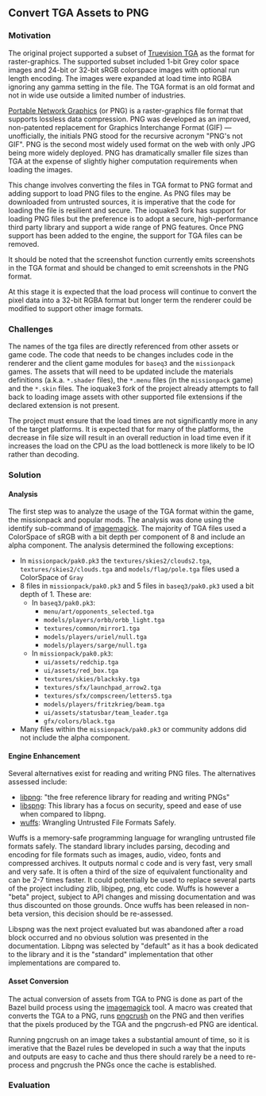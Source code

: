 ## Convert TGA Assets to PNG

### Motivation

The original project supported a subset of [Truevision TGA](https://en.wikipedia.org/wiki/Truevision_TGA) as the format for raster-graphics. The supported subset included 1-bit Grey color space images and 24-bit or 32-bit sRGB colorspace images with optional run length encoding. The images were expanded at load time into RGBA ignoring any gamma setting in the file. The TGA format is an old format and not in wide use outside a limited number of industries.

[Portable Network Graphics](https://en.wikipedia.org/wiki/Portable_Network_Graphics) (or PNG) is a raster-graphics file format that supports lossless data compression. PNG was developed as an improved, non-patented replacement for Graphics Interchange Format (GIF) — unofficially, the initials PNG stood for the recursive acronym "PNG's not GIF". PNG is the second most widely used format on the web with only JPG being more widely deployed. PNG has dramatically smaller file sizes than TGA at the expense of slightly higher computation requirements when loading the images.

This change involves converting the files in TGA format to PNG format and adding support to load PNG files to the engine. As PNG files may be downloaded from untrusted sources, it is imperative that the code for loading the file is resilient and secure. The ioquake3 fork has support for loading PNG files but the preference is to adopt a secure, high-performance third party library and support a wide range of PNG features. Once PNG support has been added to the engine, the support for TGA files can be removed.

It should be noted that the screenshot function currently emits screenshots in the TGA format and should be changed to emit screenshots in the PNG format.

At this stage it is expected that the load process will continue to convert the pixel data into a 32-bit RGBA format but longer term the renderer could be modified to support other image formats.

### Challenges

The names of the tga files are directly referenced from other assets or game code. The code that needs to be changes includes code in the renderer and the client game modules for `baseq3` and the `missionpack` games. The assets that will need to be updated include the materials definitions (a.k.a. `*.shader` files), the `*.menu` files (in the `missionpack` game) and the `*.skin` files. The ioquake3 fork of the project already attempts to fall back to loading image assets with other supported file extensions if the declared extension is not present.

The project must ensure that the load times are not significantly more in any of the target platforms. It is expected that for many of the platforms, the decrease in file size will result in an overall reduction in load time even if it increases the load on the CPU as the load bottleneck is more likely to be IO rather than decoding.

### Solution

#### Analysis

The first step was to analyze the usage of the TGA format within the game, the missionpack and popular mods. The analysis was done using the identify sub-command of [imagemagick](https://www.imagemagick.org/). The majority of TGA files used a ColorSpace of sRGB with a bit depth per component of 8 and include an alpha component. The analysis determined the following exceptions:

* In `missionpack/pak0.pk3` the `textures/skies2/clouds2.tga`, `textures/skies2/clouds.tga` and `models/flag/pole.tga` files used a ColorSpace of `Gray`
* 8 files in `missionpack/pak0.pk3` and 5 files in `baseq3/pak0.pk3` used a bit depth of 1. These are:
  * In `baseq3/pak0.pk3`:
    * `menu/art/opponents_selected.tga`
    * `models/players/orbb/orbb_light.tga`
    * `textures/common/mirror1.tga`
    * `models/players/uriel/null.tga`
    * `models/players/sarge/null.tga`
  * In `missionpack/pak0.pk3`:
    * `ui/assets/redchip.tga`
    * `ui/assets/red_box.tga`
    * `textures/skies/blacksky.tga`
    * `textures/sfx/launchpad_arrow2.tga`
    * `textures/sfx/compscreen/letters5.tga`
    * `models/players/fritzkrieg/beam.tga`
    * `ui/assets/statusbar/team_leader.tga`
    * `gfx/colors/black.tga`
* Many files within the `missionpack/pak0.pk3` or community addons did not include the alpha component.

#### Engine Enhancement

Several alternatives exist for reading and writing PNG files. The alternatives assessed include:

* [libpng](http://www.libpng.org/): "the free reference library for reading and writing PNGs"
* [libspng](https://libspng.org/): This library has a focus on security, speed and ease of use when compared to libpng.
* [wuffs](https://github.com/google/wuffs): Wrangling Untrusted File Formats Safely.

Wuffs is a memory-safe programming language for wrangling untrusted file formats safely. The standard library includes parsing, decoding and encoding for file formats such as images, audio, video, fonts and compressed archives. It outputs normal c code and is very fast, very small and very safe. It is often a third of the size of equivalent functionality and can be 2-7 times faster. It could potentially be used to replace several parts of the project including zlib, libjpeg, png, etc code. Wuffs is however a "beta" project, subject to API changes and missing documentation and was thus discounted on those grounds. Once wuffs has been released in non-beta version, this decision should be re-assessed.

Libspng was the next project evaluated but was abandoned after a road block occurred and no obvious solution was presented in the documentation. Libpng was selected by "default" as it has a book dedicated to the library and it is the "standard" implementation that other implementations are compared to.

#### Asset Conversion

The actual conversion of assets from TGA to PNG is done as part of the Bazel build process using the [imagemagick](https://www.imagemagick.org/) tool. A macro was created that converts the TGA to a PNG, runs [pngcrush](https://pmt.sourceforge.io/pngcrush/) on the PNG and then verifies that the pixels produced by the TGA and the pngcrush-ed PNG are identical.

Running pngcrush on an image takes a substantial amount of time, so it is imerative that the Bazel rules be developed in such a way that the inputs and outputs are easy to cache and thus there should rarely be a need to re-process and pngcrush the PNGs once the cache is established.

### Evaluation
